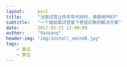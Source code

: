 ```yaml
---
layout:     post
title:      "当面试官让你手写代码时，请使用PREP"
subtitle:   "一个能给面试官留下绝佳印象的解决方案"
date:       2017-05-25 12:00:00 
author:     "9aoyang"
header-img: "img/install_xmind8.jpg"
tags:
    - 面试 
    - 算法
---
```





